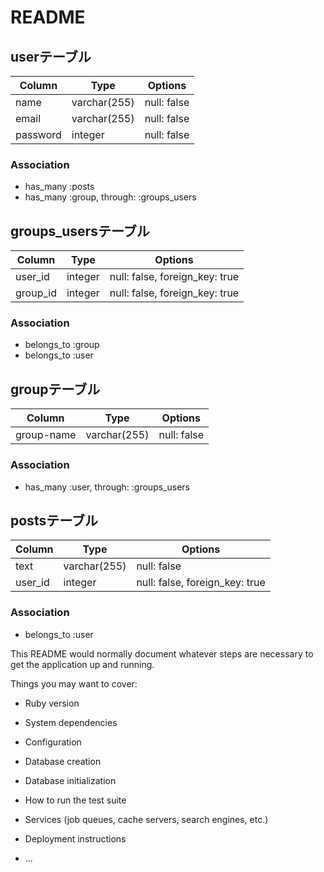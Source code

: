 # README

## userテーブル
|Column|Type|Options|
|------|----|-------|
|name|varchar(255)|null: false|
|email|varchar(255)|null: false|
|password|integer|null: false|

### Association
- has_many :posts
- has_many :group, through: :groups_users


## groups_usersテーブル
|Column|Type|Options|
|------|----|-------|
|user_id|integer|null: false, foreign_key: true|
|group_id|integer|null: false, foreign_key: true|

### Association
- belongs_to :group
- belongs_to :user


## groupテーブル
|Column|Type|Options|
|------|----|-------|
|group-name|varchar(255)|null: false|

### Association
- has_many :user, through: :groups_users


## postsテーブル
|Column|Type|Options|
|------|----|-------|
|text|varchar(255)|null: false|
|user_id|integer|null: false, foreign_key: true|

### Association
- belongs_to :user




This README would normally document whatever steps are necessary to get the
application up and running.

Things you may want to cover:

* Ruby version

* System dependencies

* Configuration

* Database creation

* Database initialization

* How to run the test suite

* Services (job queues, cache servers, search engines, etc.)

* Deployment instructions

* ...
